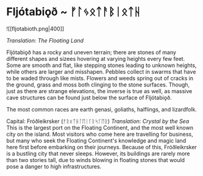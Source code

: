 # Fljótabiǫð ~ ᚠᛚᛃᛟᛏᚨᛒᛁᛟᛏᚺ
![[fljotabioth.png|400]]

*Translation: The Floating Land*

Fljótabiǫð has a rocky and uneven terrain; there are stones of many different shapes and sizees hovering at varying heights every few feet. Some are smooth and flat, like stepping stones leading to unknown heights, while others are larger and misshapen. Pebbles collect in swarms that have to be waded through like mists. Flowers and weeds spring out of cracks in the ground, grass and moss both clinging to the stone surfaces. Though, just as there are strange elevations, the inverse is true as well, as massive cave structures can be found just below the surface of Fljótabiǫð.

The most common races are earth genasi, goliaths, halflings, and lizardfolk. 

Capital: Fróðleikrsker (ᚠᚱᛟᛏᚺᛚᛖᛁᚴᚱᛋᚴᛖᚱ)
*Translation: Crystal by the Sea*
This is the largest port on the Floating Continent, and the most well known city on the island. Most visitors who come here are travelling for business, but many who seek the Floating Continent's knowledge and magic land here first before embarking on their journeys. Because of this, Fróðleikrsker is a bustling city that never sleeps. However, its buildings are rarely more than two stories tall, due to winds blowing in floating stones that would pose a danger to high infrastructures. 